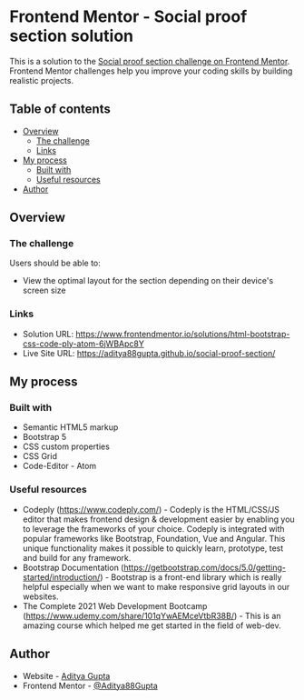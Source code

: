 # Frontend Mentor - Social proof section solution

This is a solution to the [Social proof section challenge on Frontend Mentor](https://www.frontendmentor.io/challenges/social-proof-section-6e0qTv_bA). Frontend Mentor challenges help you improve your coding skills by building realistic projects. 

## Table of contents

- [Overview](#overview)
  - [The challenge](#the-challenge)
  - [Links](#links)
- [My process](#my-process)
  - [Built with](#built-with)
  - [Useful resources](#useful-resources)
- [Author](#author)


## Overview

### The challenge

Users should be able to:

- View the optimal layout for the section depending on their device's screen size

### Links

- Solution URL: https://www.frontendmentor.io/solutions/html-bootstrap-css-code-ply-atom-6jWBApc8Y
- Live Site URL: https://aditya88gupta.github.io/social-proof-section/

## My process

### Built with

- Semantic HTML5 markup
- Bootstrap 5
- CSS custom properties
- CSS Grid
- Code-Editor - Atom


### Useful resources

- Codeply (https://www.codeply.com/) - Codeply is the HTML/CSS/JS editor that makes frontend design & development easier by enabling you to leverage the frameworks of your choice. Codeply is integrated with popular frameworks like Bootstrap, Foundation, Vue and Angular. This unique functionality makes it possible to quickly learn, prototype, test and build for any framework.
- Bootstrap Documentation (https://getbootstrap.com/docs/5.0/getting-started/introduction/) - Bootstrap is a front-end library which is really helpful especially when we want to make responsive grid layouts in our websites.
- The Complete 2021 Web Development Bootcamp (https://www.udemy.com/share/101qYwAEMceVtbR38B/) - This is an amazing course which helped me get started in the field of web-dev.


## Author

- Website - [Aditya Gupta](https://www.linkedin.com/in/aditya-gupta-7343291b1/)
- Frontend Mentor - [@Aditya88Gupta](https://www.frontendmentor.io/profile/Aditya88Gupta)


